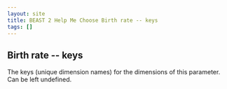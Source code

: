 ```yaml
---
layout: site
title: BEAST 2 Help Me Choose Birth rate -- keys
tags: []
---
```


## Birth rate -- keys

The keys (unique dimension names) for the dimensions of this parameter.
Can be left undefined.
